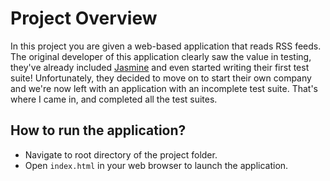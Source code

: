 # Project Overview

In this project you are given a web-based application that reads RSS feeds. The original developer of this application clearly saw the value in testing, they've already included [Jasmine](http://jasmine.github.io/) and even started writing their first test suite! Unfortunately, they decided to move on to start their own company and we're now left with an application with an incomplete test suite. That's where I came in, and completed all the test suites.


## How to run the application?
* Navigate to root directory of the project folder.
* Open `index.html` in your web browser to launch the application.
